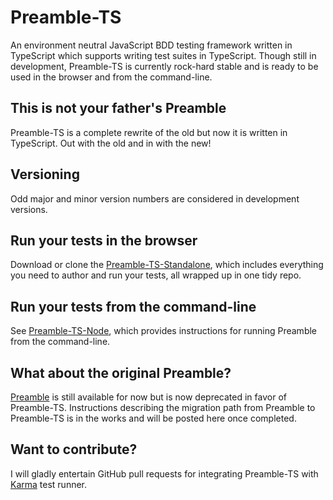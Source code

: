 # Preamble-TS
An environment neutral JavaScript BDD testing framework written in TypeScript which supports writing test suites in TypeScript. Though still in development, Preamble-TS is currently rock-hard stable and is ready to be used in the browser and from the command-line.

## This is not your father's Preamble
Preamble-TS is a complete rewrite of the old but now it is written in TypeScript. Out with the old and in with the new!

## Versioning
Odd major and minor version numbers are considered in development versions.

## Run your tests in the browser
Download or clone the [Preamble-TS-Standalone](https://github.com/Preamble-BDD/standalone), which includes everything you need to author and run your tests, all wrapped up in one tidy repo.

## Run your tests from the command-line
See [Preamble-TS-Node](https://github.com/Preamble-BDD/node.runner.reporter), which provides instructions for running Preamble from the command-line.

## What about the original Preamble?
 [Preamble](https://github.com/jeffschwartz/preamble)
 is still available for now but is now deprecated in favor of Preamble-TS. Instructions describing the migration path from Preamble to Preamble-TS is in the works and will be posted here once completed.

## Want to contribute?
I will gladly entertain GitHub pull requests for integrating Preamble-TS with [Karma](https://karma-runner.github.io/0.13/index.html) test runner.

